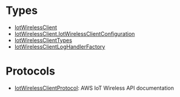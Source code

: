 # Types

  - [IotWirelessClient](/aws-sdk-swift/reference/0.x/AWSIoTWireless/IotWirelessClient)
  - [IotWirelessClient.IotWirelessClientConfiguration](/aws-sdk-swift/reference/0.x/AWSIoTWireless/IotWirelessClient_IotWirelessClientConfiguration)
  - [IotWirelessClientTypes](/aws-sdk-swift/reference/0.x/AWSIoTWireless/IotWirelessClientTypes)
  - [IotWirelessClientLogHandlerFactory](/aws-sdk-swift/reference/0.x/AWSIoTWireless/IotWirelessClientLogHandlerFactory)

# Protocols

  - [IotWirelessClientProtocol](/aws-sdk-swift/reference/0.x/AWSIoTWireless/IotWirelessClientProtocol):
    AWS IoT Wireless API documentation
